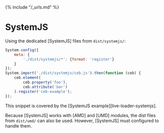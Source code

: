 {% include "/_urls.md" %}
# SystemJS

Using the dedicated [SystemJS] files from `dist/systemjs/`:

```javascript
System.config({
    meta: {
        './dist/systemjs/*': {format: 'register'}
    }
});
System.import('./dist/systemjs/ceb.js').then(function (ceb) {
    ceb.element(
        ceb.property('foo'),
        ceb.attribute('bar')
    ).register('ceb-example');
});
```

This snippet is covered by the [SystemJS example][live-loader-systemjs].

Because [SystemJS] works with [AMD] and [UMD] modules, the dist files from `dist/umd/` can also be used.
However, [SystemJS] must configured to handle them.
